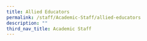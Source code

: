 ```yaml
---
title: Allied Educators
permalink: /staff/Academic-Staff/allied-educators
description: ""
third_nav_title: Academic Staff
---
```

